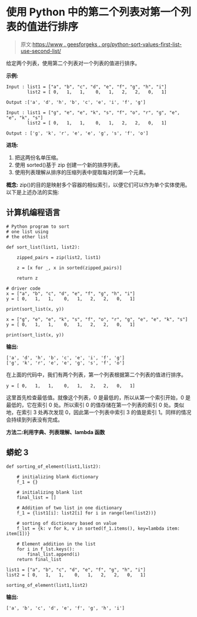 # 使用 Python 中的第二个列表对第一个列表的值进行排序

> 原文:[https://www . geesforgeks . org/python-sort-values-first-list-use-second-list/](https://www.geeksforgeeks.org/python-sort-values-first-list-using-second-list/)

给定两个列表，使用第二个列表对一个列表的值进行排序。

**示例:**

```
Input : list1 = ["a", "b", "c", "d", "e", "f", "g", "h", "i"]
        list2 = [ 0,   1,   1,    0,   1,   2,   2,   0,   1]

Output :['a', 'd', 'h', 'b', 'c', 'e', 'i', 'f', 'g']

Input : list1 = ["g", "e", "e", "k", "s", "f", "o", "r", "g", "e", "e", "k", "s"]
        list2 = [ 0,   1,   1,    0,   1,   2,   2,   0,   1]

Output : ['g', 'k', 'r', 'e', 'e', 'g', 's', 'f', 'o']

```

**进场:**

1.  把这两份名单压缩。
2.  使用 sorted()基于 zip 创建一个新的排序列表。
3.  使用列表理解从排序的压缩列表中提取每对的第一个元素。

**概念:**
zip()的目的是映射多个容器的相似索引，以便它们可以作为单个实体使用。
以下是上述办法的实施:

## 计算机编程语言

```
# Python program to sort
# one list using
# the other list

def sort_list(list1, list2):

    zipped_pairs = zip(list2, list1)

    z = [x for _, x in sorted(zipped_pairs)]

    return z

# driver code
x = ["a", "b", "c", "d", "e", "f", "g", "h", "i"]
y = [ 0,   1,   1,    0,   1,   2,   2,   0,   1]

print(sort_list(x, y))

x = ["g", "e", "e", "k", "s", "f", "o", "r", "g", "e", "e", "k", "s"]
y = [ 0,   1,   1,    0,   1,   2,   2,   0,   1]

print(sort_list(x, y))
```

**输出:**

```
['a', 'd', 'h', 'b', 'c', 'e', 'i', 'f', 'g']
['g', 'k', 'r', 'e', 'e', 'g', 's', 'f', 'o']

```

在上面的代码中，我们有两个列表，第一个列表根据第二个列表的值进行排序。

```
y = [ 0,   1,   1,    0,   1,   2,   2,   0,   1]

```

这里首先检查最低值。就像这个列表，0 是最低的，所以从第一个索引开始，0 是最低的，它在索引 0 处。所以索引 0 的值存储在第一个列表的索引 0 处。类似地，在索引 3 处再次发现 0，因此第一个列表中索引 3 的值是索引 1。同样的情况会持续到列表没有完成。

**方法二:利用字典、列表理解、lambda 函数**

## 蟒蛇 3

```
def sorting_of_element(list1,list2):

    # initializing blank dictionary
    f_1 = {}

    # initializing blank list
    final_list = []

    # Addition of two list in one dictionary
    f_1 = {list1[i]: list2[i] for i in range(len(list2))}

    # sorting of dictionary based on value
    f_lst = {k: v for k, v in sorted(f_1.items(), key=lambda item: item[1])}

    # Element addition in the list
    for i in f_lst.keys():
        final_list.append(i)
    return final_list

list1 = ["a", "b", "c", "d", "e", "f", "g", "h", "i"]
list2 = [ 0,   1,   1,    0,   1,   2,   2,   0,   1]

sorting_of_element(list1,list2)
```

**输出:**

```
['a', 'b', 'c', 'd', 'e', 'f', 'g', 'h', 'i']

```